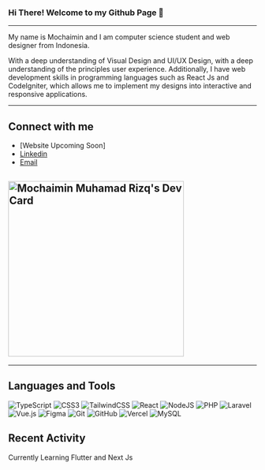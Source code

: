 
### Hi There! Welcome to my Github Page :wave:

---

My name is Mochaimin and I am computer science student and web designer from Indonesia.

With a deep understanding of Visual Design and UI/UX Design, with a deep understanding of the principles user experience.
Additionally, I have web development skills in programming languages such as React Js and CodeIgniter, which
allows me to implement my designs into interactive and responsive applications.

---
## Connect with me
- [Website Upcoming Soon]
- [Linkedin](https://www.linkedin.com/in/mochaimin-muhamad-rizq-0486521a5)
- [Email](mailto:mochaimin.9@gmail.com)
 
<a href="https://app.daily.dev/mochaiminmr"><img src="https://api.daily.dev/devcards/v2/1fvt9Ps3iIXLo4jWn9ZPf.png?r=v7c&type=default" width="356" alt="Mochaimin Muhamad Rizq's Dev Card"/></a>
---

---
## Languages and Tools
![TypeScript](https://img.shields.io/badge/typescript-%23007ACC.svg?style=for-the-badge&logo=typescript&logoColor=white)
![CSS3](https://img.shields.io/badge/css3-%231572B6.svg?style=for-the-badge&logo=css3&logoColor=white)
![TailwindCSS](https://img.shields.io/badge/tailwindcss-%2338B2AC.svg?style=for-the-badge&logo=tailwind-css&logoColor=white)
![React](https://img.shields.io/badge/react-%2320232a.svg?style=for-the-badge&logo=react&logoColor=%2361DAFB)
![NodeJS](https://img.shields.io/badge/node.js-6DA55F?style=for-the-badge&logo=node.js&logoColor=white)
![PHP](https://img.shields.io/badge/php-%23777BB4.svg?style=for-the-badge&logo=php&logoColor=white)
![Laravel](https://img.shields.io/badge/laravel-%23FF2D20.svg?style=for-the-badge&logo=laravel&logoColor=white)
![Vue.js](https://img.shields.io/badge/vuejs-%2335495e.svg?style=for-the-badge&logo=vuedotjs&logoColor=%234FC08D)
![Figma](https://img.shields.io/badge/figma-%23F24E1E.svg?style=for-the-badge&logo=figma&logoColor=white)
![Git](https://img.shields.io/badge/git-%23F05033.svg?style=for-the-badge&logo=git&logoColor=white)
![GitHub](https://img.shields.io/badge/github-%23121011.svg?style=for-the-badge&logo=github&logoColor=white)
![Vercel](https://img.shields.io/badge/vercel-%23000000.svg?style=for-the-badge&logo=vercel&logoColor=white)
![MySQL](https://img.shields.io/badge/mysql-%2300f.svg?style=for-the-badge&logo=mysql&logoColor=white)

## Recent Activity
<!--START_SECTION:activity-->
Currently Learning Flutter and Next Js
<!--END_SECTION:activity-->

